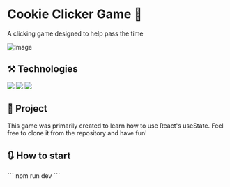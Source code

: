 # Cookie Clicker Game 🍪

A clicking game designed to help pass the time

![Image](https://github.com/user-attachments/assets/31caf900-cfcf-4d02-a3f5-1d6f3a96b9d6)

## ⚒️ Technologies
<div>
 <img src="[https://img.shields.io/badge/TypeScript-007ACC?style=for-the-badge&logo=typescript&logoColor=white](https://img.shields.io/badge/JavaScript-F7DF1E?style=for-the-badge&logo=javascript&logoColor=black)">
 <img src="https://img.shields.io/badge/React-20232A?style=for-the-badge&logo=react&logoColor=61DAFB">
 <img src="https://img.shields.io/badge/Tailwind_CSS-38B2AC?style=for-the-badge&logo=tailwind-css&logoColor=white">
</div>

## 📁 Project
This game was primarily created to learn how to use React's useState. Feel free to clone it from the repository and have fun!

## 🔃 How to start

ˋˋˋ
npm run dev
 ˋˋˋ
